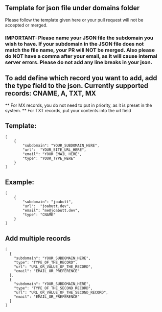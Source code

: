 ## Template for json file under domains folder

Please follow the template given here or your pull request will not be accepted or merged.

### IMPORTANT: Please name your JSON file the subdomain you wish to have. If your subdomain in the JSON file does not match the file name, your PR will NOT be merged. Also please do **NOT** have a comma after your email, as it will cause internal server errors. Please do not add any line breaks in your json. 

## To add define which record you want to add, add the type field to the json. Currently supported records: CNAME, A, TXT, MX

** For MX records, you do not need to put in priority, as it is preset in the system.
** For TXT records, put your contents into the url field

## Template:
```
[
    {  
        "subdomain": "YOUR_SUBDOMAIN_HERE",  
        "url":  "YOUR_SITE_URL_HERE",
        "email": "YOUR_EMAIL_HERE",
        "type": "YOUR_TYPE_HERE"
    }
]
```

## Example:
```
[
    {  
        "subdomain": "joabutt",  
        "url":  "joabutt.dev",
        "email": "me@joabutt.dev",
        "type": "CNAME"
    }
]
```

## Add multiple records

```
[
  {
    "subdomain": "YOUR_SUBDOMAIN_HERE",
    "type": "TYPE_OF_THE_RECORD",
    "url": "URL_OR_VALUE_OF_THE_RECORD",
    "email": "EMAIL_OR_PREFERENCE"
  },
  {
    "subdomain": "YOUR_SUBDOMAIN_HERE",
    "type": "TYPE_OF_THE_SECOND_RECORD",
    "url": "URL_OR_VALUE_OF_THE_SECOND_RECORD",
    "email": "EMAIL_OR_PREFERENCE"
  }
]

```
